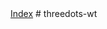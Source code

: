 <!DOCTYPE html>
<html>
<head>
  <meta charset="utf-8">
  <meta name="viewport" content="width=device-width">
  <title>Terminal</title>
  <link href="style.css" rel="stylesheet" type="text/css" />
</head>
  <a href="index.html">Index</a>
</html>
# threedots-wt
